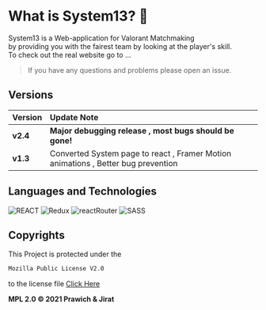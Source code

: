 # What is System13? 🤔

System13 is a Web-application for Valorant Matchmaking <br/>
by providing you with the fairest team by looking at the player's skill. <br/>
To check out the real website go to ...

> If you have any questions and problems please open an issue.

## Versions

| Version  | Update Note                                                                       |
| :------- | :-------------------------------------------------------------------------------- |
| **v2.4** | **Major debugging release , most bugs should be gone!**                           |
| **v1.3** | Converted System page to react , Framer Motion animations , Better bug prevention |

## Languages and Technologies

![REACT](https://img.shields.io/badge/React-20232A?style=for-the-badge&logo=react&logoColor=61DAFB) ![Redux](https://img.shields.io/badge/Redux-593D88?style=for-the-badge&logo=redux&logoColor=white) ![reactRouter](https://img.shields.io/badge/React_Router-CA4245?style=for-the-badge&logo=react-router&logoColor=white) ![SASS](https://img.shields.io/badge/Sass-CC6699?style=for-the-badge&logo=sass&logoColor=white) <br> <!-- ![Typescript](https://img.shields.io/badge/TypeScript-007ACC?style=for-the-badge&logo=typescript&logoColor=white) -->

## Copyrights

This Project is protected under the

```sh
Mozilla Public License V2.0
```

to the license file [Click Here](LICENSE)

**MPL 2.0 © 2021 Prawich & Jirat**
